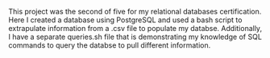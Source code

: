 This project was the second of five for my relational databases certification. Here I created a database using PostgreSQL and used a bash script to extrapulate information from a .csv file to populate my databse. Additionally, I have a separate queries.sh file that is demonstrating my knowledge of SQL commands to query the databse to pull different information.
